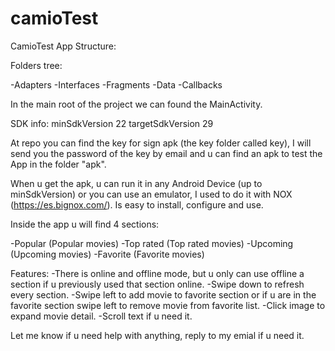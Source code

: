 # camioTest

CamioTest App Structure:

Folders tree:

-Adapters -Interfaces -Fragments -Data -Callbacks

In the main root of the project we can found the MainActivity.

SDK info: minSdkVersion 22 targetSdkVersion 29

At repo you can find the key for sign apk (the key folder called key), I will send you the password of the key by email and 
u can find an apk to test the App in the folder "apk".

When u get the apk, u can run it in any Android Device (up to minSdkVersion) or you can use an emulator,
I used to do it with NOX (https://es.bignox.com/). Is easy to install, configure and use.

Inside the app u will find 4 sections:

-Popular (Popular movies)
-Top rated (Top rated movies)
-Upcoming (Upcoming movies)
-Favorite (Favorite movies)

Features:
-There is online and offline mode, but u only can use offline a section if u previously used that section online.
-Swipe down to refresh every section.
-Swipe left to add movie to favorite section or if u are in the favorite section swipe left to remove movie from favorite list.
-Click image to expand movie detail.
-Scroll text if u need it.

Let me know if u need help with anything, reply to my emial if u need it.
